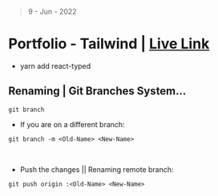 > 9 - Jun - 2022

# Portfolio - Tailwind | [Live Link](https://taiseen-tailwind.netlify.app)

* yarn add react-typed


## Renaming | Git Branches System...

`git branch`


* If you are on a different branch:
```
git branch -m <Old-Name> <New-Name>
```
<br/>

* Push the changes || Renaming remote branch:

```
git push origin :<Old-Name> <New-Name>
```
